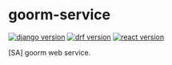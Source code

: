 # goorm-service
[![django version](https://img.shields.io/badge/django-3.0.6-black)](https://www.djangoproject.com/)
[![drf version](https://img.shields.io/badge/DRF-3.11.0-red)](https://www.django-rest-framework.org/)
[![react version](https://img.shields.io/badge/react-16.13.1-blue)](https://ko.reactjs.org/)

[SA] goorm web service.

